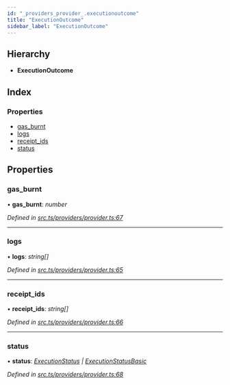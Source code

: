 ```yaml
---
id: "_providers_provider_.executionoutcome"
title: "ExecutionOutcome"
sidebar_label: "ExecutionOutcome"
---
```


## Hierarchy

* **ExecutionOutcome**

## Index

### Properties

* [gas_burnt](_providers_provider_.executionoutcome.md#gas_burnt)
* [logs](_providers_provider_.executionoutcome.md#logs)
* [receipt_ids](_providers_provider_.executionoutcome.md#receipt_ids)
* [status](_providers_provider_.executionoutcome.md#status)

## Properties

###  gas_burnt

• **gas_burnt**: *number*

*Defined in [src.ts/providers/provider.ts:67](https://github.com/nearprotocol/nearlib/blob/de49029/src.ts/providers/provider.ts#L67)*

___

###  logs

• **logs**: *string[]*

*Defined in [src.ts/providers/provider.ts:65](https://github.com/nearprotocol/nearlib/blob/de49029/src.ts/providers/provider.ts#L65)*

___

###  receipt_ids

• **receipt_ids**: *string[]*

*Defined in [src.ts/providers/provider.ts:66](https://github.com/nearprotocol/nearlib/blob/de49029/src.ts/providers/provider.ts#L66)*

___

###  status

• **status**: *[ExecutionStatus](_providers_provider_.executionstatus.md) | [ExecutionStatusBasic](../enums/_providers_provider_.executionstatusbasic.md)*

*Defined in [src.ts/providers/provider.ts:68](https://github.com/nearprotocol/nearlib/blob/de49029/src.ts/providers/provider.ts#L68)*
